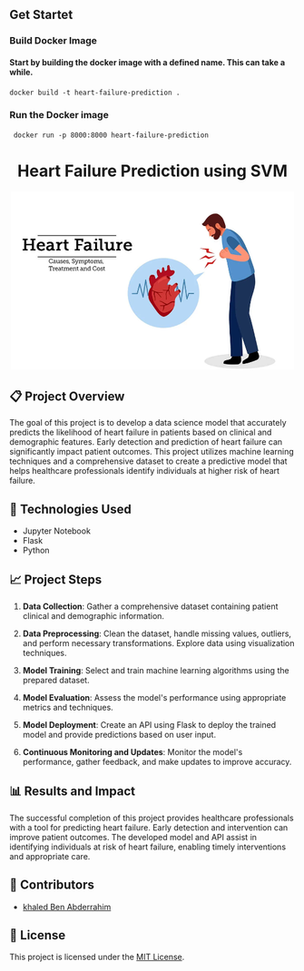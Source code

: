 ## Get Startet

### Build Docker Image

#### Start by building the docker image with a defined name. This can take a while.

```
docker build -t heart-failure-prediction .
```

### Run the Docker image
```
 docker run -p 8000:8000 heart-failure-prediction
```




<h1 align="center">Heart Failure Prediction using SVM</h1>

<p align="center">
  <img src="heart_failure_image.png" alt="Heart Failure Prediction" width="500">
</p>

## :clipboard: Project Overview

The goal of this project is to develop a data science model that accurately predicts the likelihood of heart failure in patients based on clinical and demographic features. Early detection and prediction of heart failure can significantly impact patient outcomes. This project utilizes machine learning techniques and a comprehensive dataset to create a predictive model that helps healthcare professionals identify individuals at higher risk of heart failure.

##  :rocket: Technologies Used

- Jupyter Notebook
- Flask
- Python

##  :chart_with_upwards_trend: Project Steps

1. **Data Collection**: Gather a comprehensive dataset containing patient clinical and demographic information.

2. **Data Preprocessing**: Clean the dataset, handle missing values, outliers, and perform necessary transformations. Explore data using visualization techniques.

3. **Model Training**: Select and train machine learning algorithms using the prepared dataset.

4. **Model Evaluation**: Assess the model's performance using appropriate metrics and techniques.

5. **Model Deployment**: Create an API using Flask to deploy the trained model and provide predictions based on user input.

6. **Continuous Monitoring and Updates**: Monitor the model's performance, gather feedback, and make updates to improve accuracy.


## :bar_chart: Results and Impact

The successful completion of this project provides healthcare professionals with a tool for predicting heart failure. Early detection and intervention can improve patient outcomes. The developed model and API assist in identifying individuals at risk of heart failure, enabling timely interventions and appropriate care.

## :busts_in_silhouette: Contributors

- [khaled Ben Abderrahim](https://github.com/KhaledBenAbderrahim)

##  :scroll: License

This project is licensed under the [MIT License](LICENSE).


